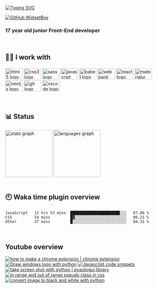 [![Typing SVG](https://readme-typing-svg.demolab.com?font=Fira+Code&pause=1000&width=435&height=30&lines=Welcome+to+my+Github+page)](https://git.io/typing-svg)

[![GitHub WidgetBox](https://github-widgetbox.vercel.app/api/profile?username=amirhosseinbanaei&data=followers,repositories,stars,commits&theme=darkmode&width=350)](https://github.com/Jurredr/github-widgetbox)

<h3 align="left">17 year old junior Front-End developer</h3>

<br clear="both">

###

<h2 align="left">🧑‍💻 I work with</h2>

###


<div align="left">
  <img src="https://cdn.jsdelivr.net/gh/devicons/devicon/icons/html5/html5-original.svg" height="35" width="55" alt="html5 logo"  />
  <img src="https://cdn.jsdelivr.net/gh/devicons/devicon/icons/css3/css3-original.svg" height="35" width="55" alt="css3 logo"  />
  <img src="https://cdn.jsdelivr.net/gh/devicons/devicon/icons/sass/sass-original.svg" height="35" width="55" alt="sass logo"  />
  <img src="https://cdn.jsdelivr.net/gh/devicons/devicon/icons/javascript/javascript-original.svg" height="35" width="55" alt="javascript logo"  />
  <img src="https://cdn.jsdelivr.net/gh/devicons/devicon/icons/babel/babel-original.svg" height="35" width="55" alt="babel logo"  />
  <img src="https://cdn.jsdelivr.net/gh/devicons/devicon/icons/webpack/webpack-original.svg" height="35" width="55" alt="webpack logo"  />
  <img src="https://cdn.jsdelivr.net/gh/devicons/devicon/icons/react/react-original.svg" height="35" width="55" alt="react logo"  />
  <img src="https://cdn.jsdelivr.net/gh/devicons/devicon/icons/materialui/materialui-original.svg" height="35" width="55" alt="materialui logo"  />
  <img src="https://cdn.jsdelivr.net/gh/devicons/devicon/icons/nextjs/nextjs-original.svg" height="35" width="55" alt="nextjs logo"  />
  <img src="https://cdn.jsdelivr.net/gh/devicons/devicon/icons/git/git-original.svg" height="35" width="55" alt="git logo"  />
  <img src="https://cdn.jsdelivr.net/gh/devicons/devicon/icons/vscode/vscode-original.svg" height="35" width="55" alt="vscode logo"  />
</div>

<br clear="both">

<!-- <h2 align="left">🔗 Social</h2>

###

<div align="left">
  <img src="https://raw.githubusercontent.com/maurodesouza/profile-readme-generator/master/src/assets/icons/social/gmail/default.svg" width="55" height="35" alt="gmail logo"  />
  <img src="https://raw.githubusercontent.com/maurodesouza/profile-readme-generator/master/src/assets/icons/social/linkedin/default.svg" width="55" height="35" alt="linkedin logo"  />
  <img src="https://raw.githubusercontent.com/maurodesouza/profile-readme-generator/master/src/assets/icons/social/youtube/default.svg" width="55" height="35" alt="youtube logo"  />
  <img src="https://raw.githubusercontent.com/maurodesouza/profile-readme-generator/master/src/assets/icons/social/instagram/default.svg" width="55" height="35" alt="instagram logo"  />
</div> -->

<br clear="both">

<h2 align="left">📊 Status</h2>

###

<div align="left">
  <img src="https://github-readme-stats.vercel.app/api?hide_title=true&hide_rank=false&show_icons=true&include_all_commits=false&count_private=false&disable_animations=false&theme=shades-of-purple&locale=en&hide_border=true&username=amirhosseinbanaei" height="150" alt="stats graph"  />
  <img src="https://github-readme-stats.vercel.app/api/top-langs?locale=en&hide_title=false&layout=compact&card_width=350&langs_count=6&theme=shades-of-purple&hide_border=true&username=amirhosseinbanaei" height="150" alt="languages graph"  />
</div>

<br clear="both">

###

<h2 align="left">🕙 Waka time plugin overview</h2>

###

<!--START_SECTION:waka-->

```text
JavaScript   12 hrs 53 mins  ██████████████████████░░░   87.86 %
CSS          54 mins         █▓░░░░░░░░░░░░░░░░░░░░░░░   06.21 %
Other        37 mins         █░░░░░░░░░░░░░░░░░░░░░░░░   04.31 %
```

<!--END_SECTION:waka-->

<br clear="both">

###

<h2 align="left">Youtube overview</h2>

<!-- BEGIN YOUTUBE-CARDS -->
[![how to make a chrome extension | chrome extension](https://ytcards.demolab.com/?id=OInxNkw6rPU&title=how+to+make+a+chrome+extension+%7C+chrome+extension&lang=en&timestamp=1679779762&background_color=%230d1117&title_color=%23ffffff&stats_color=%23dedede&width=250 "how to make a chrome extension | chrome extension")](https://www.youtube.com/watch?v=OInxNkw6rPU)
[![Draw windows logo with python](https://ytcards.demolab.com/?id=qaM6jVI5HNg&title=Draw+windows+logo+with+python&lang=en&timestamp=1663096501&background_color=%230d1117&title_color=%23ffffff&stats_color=%23dedede&width=250 "Draw windows logo with python")](https://www.youtube.com/watch?v=qaM6jVI5HNg)
[![Javascript code snippets](https://ytcards.demolab.com/?id=oSlgJA80aTc&title=Javascript+code+snippets&lang=en&timestamp=1663010104&background_color=%230d1117&title_color=%23ffffff&stats_color=%23dedede&width=250 "Javascript code snippets")](https://www.youtube.com/watch?v=oSlgJA80aTc)
[![take screen shot with python | pyautogui library](https://ytcards.demolab.com/?id=C8uXYEtulZk&title=take+screen+shot+with+python+%7C+pyautogui+library&lang=en&timestamp=1662923700&background_color=%230d1117&title_color=%23ffffff&stats_color=%23dedede&width=250 "take screen shot with python | pyautogui library")](https://www.youtube.com/watch?v=C8uXYEtulZk)
[![in range and out of range pseudo class in css](https://ytcards.demolab.com/?id=znzCsKMgWbU&title=in+range+and+out+of+range+pseudo+class+in+css&lang=en&timestamp=1662837303&background_color=%230d1117&title_color=%23ffffff&stats_color=%23dedede&width=250 "in range and out of range pseudo class in css")](https://www.youtube.com/watch?v=znzCsKMgWbU)
[![convert image to black and white with python](https://ytcards.demolab.com/?id=uwvmESppWH0&title=convert+image+to+black+and+white+with+python&lang=en&timestamp=1662750902&background_color=%230d1117&title_color=%23ffffff&stats_color=%23dedede&width=250 "convert image to black and white with python")](https://www.youtube.com/watch?v=uwvmESppWH0)
<!-- END YOUTUBE-CARDS -->
